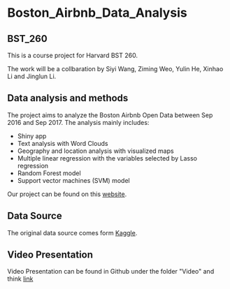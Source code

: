 # Boston_Airbnb_Data_Analysis

## BST_260
This is a course project for Harvard BST 260.

The work will be a collbaration by Siyi Wang, Ziming Weo, Yulin He, Xinhao Li and Jinglun Li. 

## Data analysis and methods
The project aims to analyze the Boston Airbnb Open Data between Sep 2016 and Sep 2017. The analysis mainly includes:
- Shiny app
- Text analysis with Word Clouds
- Geography and location analysis with visualized maps 
- Multiple linear regression with the variables selected by Lasso regression
- Random Forest model
- Support vector machines (SVM) model

Our project can be found on this [website](https://sites.google.com/view/bst260project-boston-airbnb/home).

## Data Source
The original data source comes form [Kaggle](https://www.kaggle.com/airbnb/boston?select=listings.csv).  

## Video Presentation
Video Presentation can be found in Github under the folder "Video" and think [link](https://www.youtube.com/watch?v=gL0o3-_1JUI)
